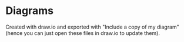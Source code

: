 # Diagrams

Created with draw.io and exported with "Include a copy of my diagram" (hence you can just open these files in draw.io to update them).